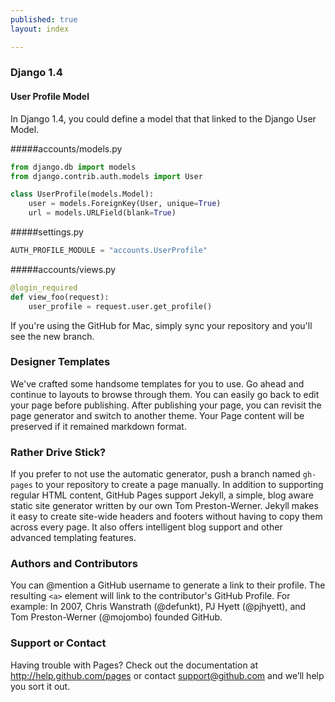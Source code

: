 ```yaml
---
published: true
layout: index

---
```


### Django 1.4
#### User Profile Model

In Django 1.4, you could define a model that that linked to the Django User Model.

#####accounts/models.py
```python
from django.db import models
from django.contrib.auth.models import User

class UserProfile(models.Model):
    user = models.ForeignKey(User, unique=True)
    url = models.URLField(blank=True)
```

#####settings.py
```python
AUTH_PROFILE_MODULE = "accounts.UserProfile"
````

#####accounts/views.py
```python
@login_required
def view_foo(request):
    user_profile = request.user.get_profile()
```


If you're using the GitHub for Mac, simply sync your repository and you'll see the new branch.

### Designer Templates
We've crafted some handsome templates for you to use. Go ahead and continue to layouts to browse through them. You can easily go back to edit your page before publishing. After publishing your page, you can revisit the page generator and switch to another theme. Your Page content will be preserved if it remained markdown format.

### Rather Drive Stick?
If you prefer to not use the automatic generator, push a branch named `gh-pages` to your repository to create a page manually. In addition to supporting regular HTML content, GitHub Pages support Jekyll, a simple, blog aware static site generator written by our own Tom Preston-Werner. Jekyll makes it easy to create site-wide headers and footers without having to copy them across every page. It also offers intelligent blog support and other advanced templating features.

### Authors and Contributors
You can @mention a GitHub username to generate a link to their profile. The resulting `<a>` element will link to the contributor's GitHub Profile. For example: In 2007, Chris Wanstrath (@defunkt), PJ Hyett (@pjhyett), and Tom Preston-Werner (@mojombo) founded GitHub.

### Support or Contact
Having trouble with Pages? Check out the documentation at http://help.github.com/pages or contact support@github.com and we’ll help you sort it out.
